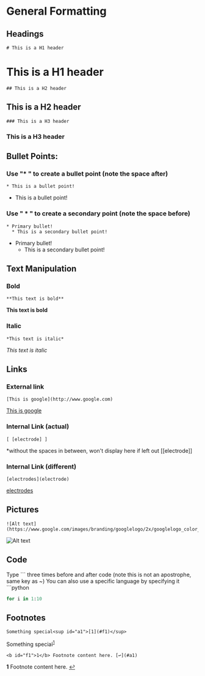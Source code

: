 # General Formatting

## Headings
```
# This is a H1 header
```
# This is a H1 header
```
## This is a H2 header
```
## This is a H2 header
```
### This is a H3 header
```
### This is a H3 header

## Bullet Points:

### Use "* " to create a bullet point (note the space after)
```
* This is a bullet point!
```
* This is a bullet point!

### Use " * " to create a secondary point (note the space before)
```
* Primary bullet!
  * This is a secondary bullet point!
```
* Primary bullet!
  * This is a secondary bullet point!

## Text Manipulation

### Bold
```
**This text is bold**
```
**This text is bold**

### Italic
```
*This text is italic*
```
*This text is italic*

## Links

### External link
```
[This is google](http://www.google.com)
```
[This is google](http://www.google.com)

### Internal Link (actual)
```
[ [electrode] ] 
```
*without the spaces in between, won't display here if left out
[[electrode]]

### Internal Link (different)
```
[electrodes](electrode)
```
[electrodes](electrode)

## Pictures
```
![Alt text](https://www.google.com/images/branding/googlelogo/2x/googlelogo_color_272x92dp.png)
```
![Alt text](https://www.google.com/images/branding/googlelogo/2x/googlelogo_color_272x92dp.png)

## Code
Type \``` three times before and after code (note this is not an apostrophe, same key as ~)
You can also use a specific language by specifying it \```python
```python
for i in 1:10
```

## Footnotes
```
Something special<sup id="a1">[1](#f1)</sup>
```
Something special<sup id="a1">[1](#f1)</sup>
```
<b id="f1">1</b> Footnote content here. [↩](#a1)
```
<b id="f1">1</b> Footnote content here. [↩](#a1)